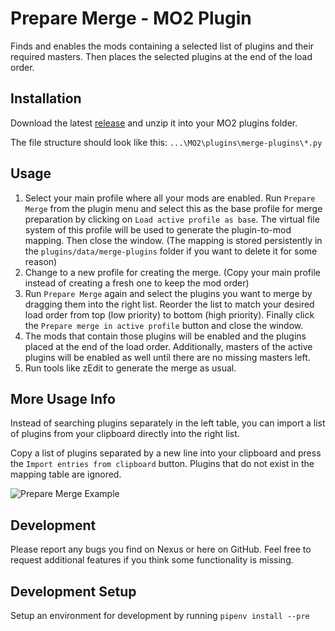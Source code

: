 # Prepare Merge - MO2 Plugin

Finds and enables the mods containing a selected list of plugins and their required masters. Then places the selected plugins at the end of the load order.

## Installation

Download the latest [release](https://github.com/ssauermann/mo2-plugins/releases/latest) and unzip it into your MO2 plugins folder.

The file structure should look like this:
`...\MO2\plugins\merge-plugins\*.py`

## Usage

1. Select your main profile where all your mods are enabled. Run `Prepare Merge` from the plugin menu and select this as the base profile for merge preparation by clicking on `Load active profile as base`. The virtual file system of this profile will be used to generate the plugin-to-mod mapping. Then close the window. (The mapping is stored persistently in the `plugins/data/merge-plugins` folder if you want to delete it for some reason)
2. Change to a new profile for creating the merge. (Copy your main profile instead of creating a fresh one to keep the mod order)
3. Run `Prepare Merge` again and select the plugins you want to merge by dragging them into the right list. Reorder the list to match your desired load order from top (low priority) to bottom (high priority). Finally click the `Prepare merge in active profile` button and close the window.
4. The mods that contain those plugins will be enabled and the plugins placed at the end of the load order. Additionally, masters of the active plugins will be enabled as well until there are no missing masters left.
5. Run tools like zEdit to generate the merge as usual.

## More Usage Info

Instead of searching plugins separately in the left table, you can import a list of plugins from your clipboard directly into the right list.

Copy a list of plugins separated by a new line into your clipboard and press the `Import entries from clipboard` button. Plugins that do not exist in the mapping table are ignored.


![Prepare Merge Example](https://user-images.githubusercontent.com/4701556/112555788-27c38500-8dc9-11eb-9100-f42622725122.gif)

## Development
Please report any bugs you find on Nexus or here on GitHub. Feel free to request additional features if you think some functionality is missing.

## Development Setup
Setup an environment for development by running `pipenv install --pre`
